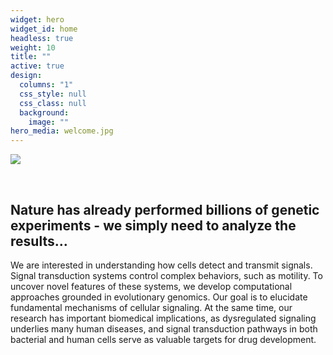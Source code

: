 ```yaml
---
widget: hero
widget_id: home
headless: true
weight: 10
title: ""
active: true
design:
  columns: "1"
  css_style: null
  css_class: null
  background:
    image: ""
hero_media: welcome.jpg
---
```

![](welcome.jpg)

<br>

## **Nature has already performed billions of genetic experiments - we simply need to analyze the results…**

We are interested in understanding how cells detect and transmit signals. Signal transduction systems control complex behaviors, such as motility. To uncover novel features of these systems, we develop computational approaches grounded in evolutionary genomics. Our goal is to elucidate fundamental mechanisms of cellular signaling. At the same time, our research has important biomedical implications, as dysregulated signaling underlies many human diseases, and signal transduction pathways in both bacterial and human cells serve as valuable targets for drug development.